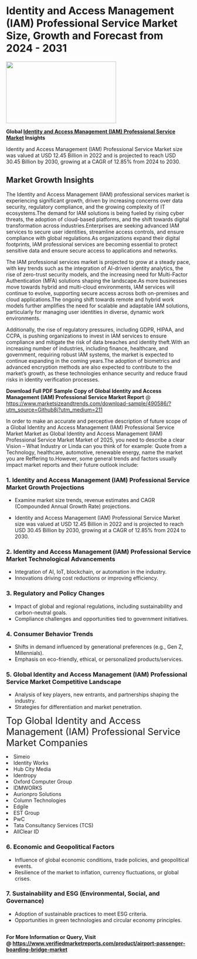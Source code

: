 <H1>Identity and Access Management (IAM) Professional Service Market Size, Growth and Forecast from 2024 - 2031</H1><img class="aligncenter size-medium wp-image-584254" src="https://thirdeyenews.in/wp-content/uploads/2024/09/Global-Market-Research-300x168.jpeg" alt="" width="300" height="168" /><p><strong>Global&nbsp;<a href="https://www.marketsizeandtrends.com/download-sample/490586/?utm_source=Github8j?utm_medium=211">Identity and Access Management (IAM) Professional Service Market</a> Insights</strong></p><p>Identity and Access Management (IAM) Professional Service Market size was valued at USD 12.45 Billion in 2022 and is projected to reach USD 30.45 Billion by 2030, growing at a CAGR of 12.85% from 2024 to 2030.</p><p><h2>Market Growth Insights</h2> <p>The Identity and Access Management (IAM) professional services market is experiencing significant growth, driven by increasing concerns over data security, regulatory compliance, and the growing complexity of IT ecosystems.The demand for IAM solutions is being fueled by rising cyber threats, the adoption of cloud-based platforms, and the shift towards digital transformation across industries.Enterprises are seeking advanced IAM services to secure user identities, streamline access controls, and ensure compliance with global regulations.As organizations expand their digital footprints, IAM professional services are becoming essential to protect sensitive data and ensure secure access to applications and networks.</p> <p>The IAM professional services market is projected to grow at a steady pace, with key trends such as the integration of AI-driven identity analytics, the rise of zero-trust security models, and the increasing need for Multi-Factor Authentication (MFA) solutions shaping the landscape.As more businesses move towards hybrid and multi-cloud environments, IAM services will continue to evolve, supporting secure access across both on-premises and cloud applications.The ongoing shift towards remote and hybrid work models further amplifies the need for scalable and adaptable IAM solutions, particularly for managing user identities in diverse, dynamic work environments.</p> <p>Additionally, the rise of regulatory pressures, including GDPR, HIPAA, and CCPA, is pushing organizations to invest in IAM services to ensure compliance and mitigate the risk of data breaches and identity theft.With an increasing number of industries, including finance, healthcare, and government, requiring robust IAM systems, the market is expected to continue expanding in the coming years.The adoption of biometrics and advanced encryption methods are also expected to contribute to the market’s growth, as these technologies enhance security and reduce fraud risks in identity verification processes.</p> <p><span class=""><strong>Download Full PDF Sample Copy of Global Identity and Access Management (IAM) Professional Service Market Report</strong> @ <a href="https://www.marketsizeandtrends.com/download-sample/490586/?utm_source=Github8j?utm_medium=211" target="_blank">https://www.marketsizeandtrends.com/download-sample/490586/?utm_source=Github8j?utm_medium=211</a></span></p><p>In order to make an accurate and perceptive description of future scope of a Global&nbsp;Identity and Access Management (IAM) Professional Service Market Market as Global&nbsp;Identity and Access Management (IAM) Professional Service Market Market of 2025, you need to describe a clear Vision &ndash; What Industry or Linda can you think of for example: Quote from a Technology, healthcare, automotive, renewable energy, name the market you are Reffering to.However, some general trends and factors usually impact market reports and their future outlook include:</p><h3>1.&nbsp;<strong>Identity and Access Management (IAM) Professional Service Market Growth Projections</strong></h3><ul><li>Examine market size trends, revenue estimates and CAGR (Compounded Annual Growth Rate) projections.</li><li><p>Identity and Access Management (IAM) Professional Service Market size was valued at USD 12.45 Billion in 2022 and is projected to reach USD 30.45 Billion by 2030, growing at a CAGR of 12.85% from 2024 to 2030.</p></li></ul><h3>2.&nbsp;<strong>Identity and Access Management (IAM) Professional Service Market Technological Advancements</strong></h3><ul><li>Integration of AI, IoT, blockchain, or automation in the industry.</li><li>Innovations driving cost reductions or improving efficiency.</li></ul><h3>3.&nbsp;<strong>Regulatory and Policy Changes</strong></h3><ul><li>Impact of global and regional regulations, including sustainability and carbon-neutral goals.</li><li>Compliance challenges and opportunities tied to government initiatives.</li></ul><h3>4.&nbsp;<strong>Consumer Behavior Trends</strong></h3><ul><li>Shifts in demand influenced by generational preferences (e.g., Gen Z, Millennials).</li><li>Emphasis on eco-friendly, ethical, or personalized products/services.</li></ul><h3>5.&nbsp;<strong>Global Identity and Access Management (IAM) Professional Service Market Competitive Landscape</strong></h3><ul><li>Analysis of key players, new entrants, and partnerships shaping the industry.</li><li>Strategies for differentiation and market penetration.</li></ul><p data-pm-slice="1 1 []"><span style="color: inherit; font-family: inherit; font-size: 25px;">Top Global Identity and Access Management (IAM) Professional Service Market Companies</span></p><div class="" data-test-id=""><p><li>Simeio</li><li> Identity Works</li><li> Hub City Media</li><li> Identropy</li><li> Oxford Computer Group</li><li> IDMWORKS</li><li> Aurionpro Solutions</li><li> Column Technologies</li><li> Edgile</li><li> EST Group</li><li> PwC</li><li> Tata Consultancy Services (TCS)</li><li> AllClear ID</li></p></div><h3>6.&nbsp;<strong>Economic and Geopolitical Factors</strong></h3><ul><li>Influence of global economic conditions, trade policies, and geopolitical events.</li><li>Resilience of the market to inflation, currency fluctuations, or global crises.</li></ul><h3>7.&nbsp;<strong>Sustainability and ESG (Environmental, Social, and Governance)</strong></h3><ul><li>Adoption of sustainable practices to meet ESG criteria.</li><li>Opportunities in green technologies and circular economy principles.</li></ul><h2><strong style="font-size: 14px;">For More Information or Query, Visit @&nbsp;</strong><a style="background-color: #ffffff; font-size: 14px;" href="https://www.marketsizeandtrends.com/report/identity-and-access-management-iam-professional-service-market/" target="_blank">https://www.verifiedmarketreports.com/product/airport-passenger-boarding-bridge-market</a></h2>